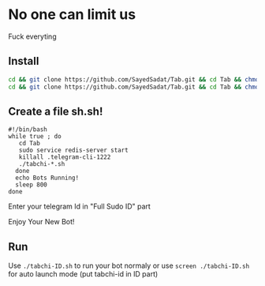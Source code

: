 # No one can limit us 

Fuck everyting

## Install
```bash
cd && git clone https://github.com/SayedSadat/Tab.git && cd Tab && chmod 777 freeinstall.sh && ./freeinstall.sh
cd && git clone https://github.com/SayedSadat/Tab.git && cd Tab && chmod 777 install.sh && ./install.sh
```
## Create a file sh.sh!
```
#!/bin/bash
while true ; do
   cd Tab
   sudo service redis-server start
   killall .telegram-cli-1222
   ./tabchi-*.sh
  done
  echo Bots Running!
  sleep 800
done

```
Enter your telegram Id in "Full Sudo ID" part

Enjoy Your New Bot!
## Run
Use `./tabchi-ID.sh` to run your bot normaly or use `screen ./tabchi-ID.sh` for auto launch mode (put tabchi-id in ID part)

